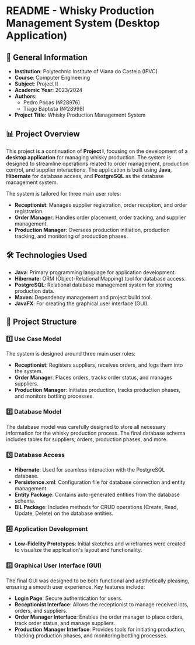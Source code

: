 # README - Whisky Production Management System (Desktop Application)

## 📌 General Information
- **Institution**: Polytechnic Institute of Viana do Castelo (IPVC)  
- **Course**: Computer Engineering  
- **Subject**: Project II  
- **Academic Year**: 2023/2024  
- **Authors**:    
  - Pedro Poças (№28976)
  - Tiago Baptista (№28998)
- **Project Title**: Whisky Production Management System  

## 📊 Project Overview
This project is a continuation of **Project I**, focusing on the development of a **desktop application** for managing whisky production. The system is designed to streamline operations related to order management, production control, and supplier interactions. The application is built using **Java**, **Hibernate** for database access, and **PostgreSQL** as the database management system.

The system is tailored for three main user roles:
- **Receptionist**: Manages supplier registration, order reception, and order registration.
- **Order Manager**: Handles order placement, order tracking, and supplier management.
- **Production Manager**: Oversees production initiation, production tracking, and monitoring of production phases.

## 🛠️ Technologies Used
- **Java**: Primary programming language for application development.
- **Hibernate**: ORM (Object-Relational Mapping) tool for database access.
- **PostgreSQL**: Relational database management system for storing production data.
- **Maven**: Dependency management and project build tool.
- **JavaFX**: For creating the graphical user interface (GUI).

## 📂 Project Structure
### 1️⃣ Use Case Model
The system is designed around three main user roles:
- **Receptionist**: Registers suppliers, receives orders, and logs them into the system.
- **Order Manager**: Places orders, tracks order status, and manages suppliers.
- **Production Manager**: Initiates production, tracks production phases, and monitors bottling processes.

### 2️⃣ Database Model
The database model was carefully designed to store all necessary information for the whisky production process. The final database schema includes tables for suppliers, orders, production phases, and more.

### 3️⃣ Database Access
- **Hibernate**: Used for seamless interaction with the PostgreSQL database.
- **Persistence.xml**: Configuration file for database connection and entity management.
- **Entity Package**: Contains auto-generated entities from the database schema.
- **BIL Package**: Includes methods for CRUD operations (Create, Read, Update, Delete) on the database entities.

### 4️⃣ Application Development
- **Low-Fidelity Prototypes**: Initial sketches and wireframes were created to visualize the application's layout and functionality.

### 5️⃣ Graphical User Interface (GUI)
The final GUI was designed to be both functional and aesthetically pleasing, ensuring a smooth user experience. Key features include:
- **Login Page**: Secure authentication for users.
- **Receptionist Interface**: Allows the receptionist to manage received lots, orders, and suppliers.
- **Order Manager Interface**: Enables the order manager to place orders, track order status, and manage suppliers.
- **Production Manager Interface**: Provides tools for initiating production, tracking production phases, and monitoring bottling processes.





